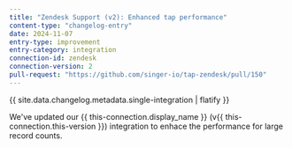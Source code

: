 ```yaml
---
title: "Zendesk Support (v2): Enhanced tap performance"
content-type: "changelog-entry"
date: 2024-11-07
entry-type: improvement
entry-category: integration
connection-id: zendesk
connection-version: 2
pull-request: "https://github.com/singer-io/tap-zendesk/pull/150"
---
```

{{ site.data.changelog.metadata.single-integration | flatify }}

We've updated our {{ this-connection.display_name }} (v{{ this-connection.this-version }}) integration to enhace the performance for large record counts.
